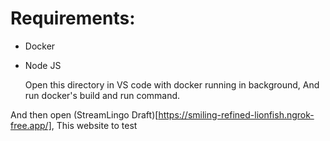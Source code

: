 # Requirements:
- Docker
- Node JS

  Open this directory in VS code with docker running in background, And run docker's build and run command. 

And then open (StreamLingo Draft)[https://smiling-refined-lionfish.ngrok-free.app/], This website to test
